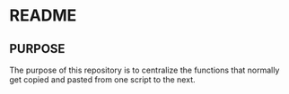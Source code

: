 # README

## PURPOSE

The purpose of this repository is to centralize the functions that normally get copied and pasted from one script to the next. 
